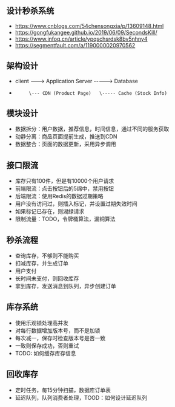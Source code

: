 ## 设计秒杀系统
- https://www.cnblogs.com/54chensongxia/p/13609148.html
- https://gongfukangee.github.io/2019/06/09/SecondsKill/
- https://www.infoq.cn/article/ypqschsrdsk8bv5nhny4
- https://segmentfault.com/a/1190000020970562

## 架构设计
- client --->  Application Server -----> Database
-          \--- CDN (Product Page)   \----- Cache (Stock Info)

## 模块设计
- 数据拆分：用户数据，推荐信息，时间信息，通过不同的服务获取
- 动静分离：商品页面提前生成，推送到CDN
- 数据整合：页面的数据更新，采用异步调用

## 接口限流
- 库存只有100件，但是有10000个用户请求
- 前端限流：点击按钮后的5绵中，禁用按钮
- 后端限流：使用Redis的数据过期策略
- 用户没有访问过，则插入标记，并设置过期失效时间
- 如果标记已存在，则湖绿请求
- 限制流量：TODO，令牌桶算法，漏铜算法

## 秒杀流程
- 查询库存，不够则不能购买
- 扣减库存，并生成订单
- 用户支付
- 长时间未支付，则回收库存
- 拿到库存，发送消息到队列，异步创建订单

## 库存系统
- 使用乐观锁处理高并发
- 对每行数据增加版本号，而不是加锁
- 每次减一，保存时检查版本号是否一致
- 一致则保存成功，否则重试
- TODO: 如何缓存库存信息

## 回收库存
- 定时任务，每15分钟扫描，数据库订单表
- 延迟队列，队列消费者处理，TOOD：如何设计延迟队列

